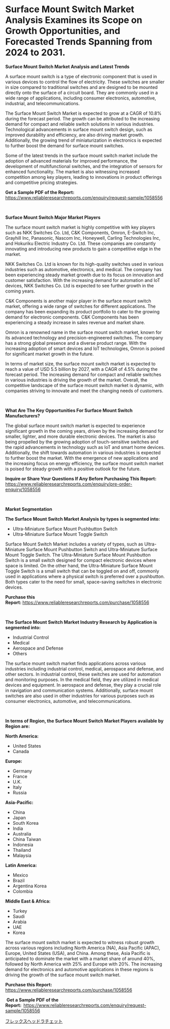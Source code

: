 <p><h1>Surface Mount Switch Market Analysis Examines its Scope on Growth Opportunities, and Forecasted Trends Spanning from 2024 to 2031.</h1></p><p><strong>Surface Mount Switch Market Analysis and Latest Trends</strong></p>
<p><p>A surface mount switch is a type of electronic component that is used in various devices to control the flow of electricity. These switches are smaller in size compared to traditional switches and are designed to be mounted directly onto the surface of a circuit board. They are commonly used in a wide range of applications, including consumer electronics, automotive, industrial, and telecommunications.</p><p>The Surface Mount Switch Market is expected to grow at a CAGR of 10.8% during the forecast period. The growth can be attributed to the increasing demand for compact and reliable switch solutions in various industries. Technological advancements in surface mount switch design, such as improved durability and efficiency, are also driving market growth. Additionally, the growing trend of miniaturization in electronics is expected to further boost the demand for surface mount switches.</p><p>Some of the latest trends in the surface mount switch market include the adoption of advanced materials for improved performance, the development of multifunctional switches, and the integration of sensors for enhanced functionality. The market is also witnessing increased competition among key players, leading to innovations in product offerings and competitive pricing strategies.</p></p>
<p><strong>Get a Sample PDF of the Report:&nbsp;</strong> <a href="https://www.reliableresearchreports.com/enquiry/request-sample/1058556">https://www.reliableresearchreports.com/enquiry/request-sample/1058556</a></p>
<p>&nbsp;</p>
<p><strong>Surface Mount Switch Major Market Players</strong></p>
<p><p>The surface mount switch market is highly competitive with key players such as NKK Switches Co. Ltd, C&K Components, Omron, E-Switch Inc, Grayhill Inc, Panasonic, Nascom Inc, Honeywell, Carling Technologies Inc, and Hokuriku Electric Industry Co. Ltd. These companies are constantly innovating and introducing new products to gain a competitive edge in the market.</p><p>NKK Switches Co. Ltd is known for its high-quality switches used in various industries such as automotive, electronics, and medical. The company has been experiencing steady market growth due to its focus on innovation and customer satisfaction. With the increasing demand for automation and IoT devices, NKK Switches Co. Ltd is expected to see further growth in the coming years.</p><p>C&K Components is another major player in the surface mount switch market, offering a wide range of switches for different applications. The company has been expanding its product portfolio to cater to the growing demand for electronic components. C&K Components has been experiencing a steady increase in sales revenue and market share.</p><p>Omron is a renowned name in the surface mount switch market, known for its advanced technology and precision-engineered switches. The company has a strong global presence and a diverse product range. With the increasing adoption of smart devices and IoT technologies, Omron is poised for significant market growth in the future.</p><p>In terms of market size, the surface mount switch market is expected to reach a value of USD 5.5 billion by 2027, with a CAGR of 4.5% during the forecast period. The increasing demand for compact and reliable switches in various industries is driving the growth of the market. Overall, the competitive landscape of the surface mount switch market is dynamic, with companies striving to innovate and meet the changing needs of customers.</p></p>
<p>&nbsp;</p>
<p><strong>What Are The Key Opportunities For Surface Mount Switch Manufacturers?</strong></p>
<p><p>The global surface mount switch market is expected to experience significant growth in the coming years, driven by the increasing demand for smaller, lighter, and more durable electronic devices. The market is also being propelled by the growing adoption of touch-sensitive switches and the rapid advancements in technology such as IoT and smart home devices. Additionally, the shift towards automation in various industries is expected to further boost the market. With the emergence of new applications and the increasing focus on energy efficiency, the surface mount switch market is poised for steady growth with a positive outlook for the future.</p></p>
<p><strong>Inquire or Share Your Questions If Any Before Purchasing This Report:</strong> <a href="https://www.reliableresearchreports.com/enquiry/pre-order-enquiry/1058556">https://www.reliableresearchreports.com/enquiry/pre-order-enquiry/1058556</a></p>
<p>&nbsp;</p>
<p><strong>Market Segmentation</strong></p>
<p><strong>The Surface Mount Switch Market Analysis by types is segmented into:</strong></p>
<p><ul><li>Ultra-Miniature Surface Mount Pushbutton Switch</li><li>Ultra-Miniature Surface Mount Toggle Switch</li></ul></p>
<p><p>Surface Mount Switch Market includes a variety of types, such as Ultra-Miniature Surface Mount Pushbutton Switch and Ultra-Miniature Surface Mount Toggle Switch. The Ultra-Miniature Surface Mount Pushbutton Switch is a small switch designed for compact electronic devices where space is limited. On the other hand, the Ultra-Miniature Surface Mount Toggle Switch is a small switch that can be toggled on and off, commonly used in applications where a physical switch is preferred over a pushbutton. Both types cater to the need for small, space-saving switches in electronic devices.</p></p>
<p><strong>Purchase this Report:&nbsp;</strong><a href="https://www.reliableresearchreports.com/purchase/1058556">https://www.reliableresearchreports.com/purchase/1058556</a></p>
<p>&nbsp;</p>
<p><strong>The Surface Mount Switch Market Industry Research by Application is segmented into:</strong></p>
<p><ul><li>Industrial Control</li><li>Medical</li><li>Aerospace and Defense</li><li>Others</li></ul></p>
<p><p>The surface mount switch market finds applications across various industries including industrial control, medical, aerospace and defense, and other sectors. In industrial control, these switches are used for automation and monitoring purposes. In the medical field, they are utilized in medical devices and equipment. In aerospace and defense, they play a crucial role in navigation and communication systems. Additionally, surface mount switches are also used in other industries for various purposes such as consumer electronics, automotive, and telecommunications.</p></p>
<p>&nbsp;</p>
<p><strong>In terms of Region, the Surface Mount Switch Market Players available by Region are:</strong></p>
<p>
    <p> <strong> North America: </strong>
        <ul>
            <li>United States</li>
            <li>Canada</li>
        </ul>
        </p> 
    <p> <strong> Europe: </strong>
        <ul>
            <li>Germany</li>
            <li>France</li>
            <li>U.K.</li>
            <li>Italy</li>
            <li>Russia</li>
        </ul>
        </p> 
    <p> <strong> Asia-Pacific: </strong>
        <ul>
            <li>China</li>
            <li>Japan</li>
            <li>South Korea</li>
            <li>India</li>
            <li>Australia</li>
            <li>China Taiwan</li>
            <li>Indonesia</li>
            <li>Thailand</li>
            <li>Malaysia</li>
        </ul>
        </p> 
    <p> <strong> Latin America: </strong>
        <ul>
            <li>Mexico</li>
            <li>Brazil</li>
            <li>Argentina Korea</li>
            <li>Colombia</li>
        </ul>
        </p> 
    <p> <strong> Middle East & Africa: </strong>
        <ul>
            <li>Turkey</li>
            <li>Saudi</li>
            <li>Arabia</li>
            <li>UAE</li>
            <li>Korea</li>
        </ul>
    </p>
    </p>
<p><p>The surface mount switch market is expected to witness robust growth across various regions including North America (NA), Asia Pacific (APAC), Europe, United States (USA), and China. Among these, Asia Pacific is anticipated to dominate the market with a market share of around 40%, followed by North America with 25% and Europe with 20%. The increasing demand for electronics and automotive applications in these regions is driving the growth of the surface mount switch market.</p></p>
<p><strong>Purchase this Report: </strong><a href="https://www.reliableresearchreports.com/purchase/1058556">https://www.reliableresearchreports.com/purchase/1058556</a></p>
<p>&nbsp;<strong>Get a Sample PDF of the Report:&nbsp;&nbsp;</strong><a href="https://www.reliableresearchreports.com/enquiry/request-sample/1058556">https://www.reliableresearchreports.com/enquiry/request-sample/1058556</a></p>
<p><strong></strong></p>
<p><p><a href="https://github.com/qwpelcjko9242629/Market-Research-Report-List-1/blob/main/953264912446.md">フレックスヘッドラチェット</a></p></p>